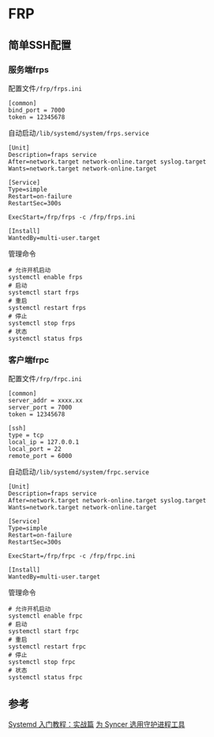 # FRP

## 简单SSH配置

### 服务端frps

配置文件`/frp/frps.ini`

```text
[common]
bind_port = 7000
token = 12345678
```

自动启动`/lib/systemd/system/frps.service`

```text
[Unit]
Description=fraps service
After=network.target network-online.target syslog.target
Wants=network.target network-online.target

[Service]
Type=simple
Restart=on-failure
RestartSec=300s

ExecStart=/frp/frps -c /frp/frps.ini

[Install]
WantedBy=multi-user.target
```

管理命令

```text
# 允许开机启动
systemctl enable frps
# 启动
systemctl start frps
# 重启
systemctl restart frps
# 停止
systemctl stop frps
# 状态
systemctl status frps
```

### 客户端frpc

配置文件`/frp/frpc.ini`

```text
[common]
server_addr = xxxx.xx
server_port = 7000
token = 12345678

[ssh]
type = tcp
local_ip = 127.0.0.1
local_port = 22
remote_port = 6000
```

自动启动`/lib/systemd/system/frpc.service`

```text
[Unit]
Description=fraps service
After=network.target network-online.target syslog.target
Wants=network.target network-online.target

[Service]
Type=simple
Restart=on-failure
RestartSec=300s

ExecStart=/frp/frpc -c /frp/frpc.ini

[Install]
WantedBy=multi-user.target
```

管理命令

```text
# 允许开机启动
systemctl enable frpc
# 启动
systemctl start frpc
# 重启
systemctl restart frpc
# 停止
systemctl stop frpc
# 状态
systemctl status frpc
```

## 参考

[Systemd 入门教程：实战篇](http://www.ruanyifeng.com/blog/2016/03/systemd-tutorial-part-two.html) [为 Syncer 选用守护进程工具](https://www.tidb.cc/Docs/180323-Systemd-Syncer.html)

